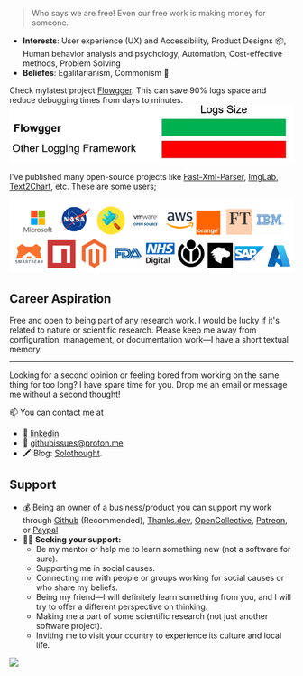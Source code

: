 > Who says we are free! Even our free work is making money for someone.

- **Interests**: User experience (UX) and Accessibility, Product Designs 📦, Human behavior analysis and psychology, Automation, Cost-effective methods, Problem Solving
- **Beliefes**: Egalitarianism, Commonism 🌱

Check mylatest project [Flowgger](https://github.com/solothought/flowgger). This can save 90% logs space and reduce debugging times from days to minutes.
![Flowgger](https://github.com/NaturalIntelligence/fast-xml-parser/raw/master/static/img/flowgger_h.webp)

I've published many open-source projects like [Fast-Xml-Parser](https://github.com/NaturalIntelligence/fast-xml-parser/),  [ImgLab](https://solothought.com/imglab), [Text2Chart](https://solothought.com/text2chart/flow), etc. These are some users;

![](fxp-users.png)

## Career Aspiration
Free and open to being part of any research work. I would be lucky if it's related to nature or scientific research. Please keep me away from configuration, management, or documentation work—I have a short textual memory.

---

Looking for a second opinion or feeling bored from working on the same thing for too long? I have spare time for you. Drop me an email or message me without a second thought!

📫 You can contact me at 
- 🔗 [linkedin](https://www.linkedin.com/in/amitguptagwl/)
- 📧 githubissues@proton.me
- 🖍️ Blog: [Solothought](https://solothought.com/).

## Support

- 💰 Being an owner of a business/product you can support my work through [Github](https://github.com/sponsors/NaturalIntelligence) (Recommended), [Thanks.dev](), [OpenCollective](https://opencollective.com/fast-xml-parser/donate), [Patreon](https://www.patreon.com/Solothought), or [Paypal](https://paypal.me/naturalintelligence)
- 🧑‍🏫 **Seeking your support:**
  - Be my mentor or help me to learn something new (not a software for sure).
  - Supporting me in social causes.
  - Connecting me with people or groups working for social causes or who share my beliefs.
  - Being my friend—I will definitely learn something from you, and I will try to offer a different perspective on thinking.
  - Making me a part of some scientific research (not just another software project).
  - Inviting me to visit your country to experience its culture and local life.

![](https://komarev.com/ghpvc/?username=amitguptagwl)
